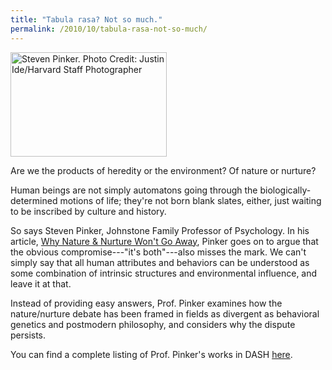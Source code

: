 ```yaml
---
title: "Tabula rasa? Not so much."
permalink: /2010/10/tabula-rasa-not-so-much/
---
```

<img src="{{site.baseurl}}/assets/img/050608_Pinker_Steven_605_0.jpeg" alt="Steven Pinker. Photo Credit: Justin Ide/Harvard Staff Photographer" title="Steven Pinker. Photo Credit: Justin Ide/Harvard Staff Photographer" width="250" height="167" class="floatleft">

Are we the products of heredity or the environment? Of nature or nurture?

Human beings are not simply automatons going through the biologically-determined motions of life; they're not born blank slates, either, just waiting to be inscribed by culture and history.  

So says Steven Pinker, Johnstone Family Professor of Psychology. In his article, [Why Nature & Nurture Won't Go Away](http://nrs.harvard.edu/urn-3:HUL.InstRepos:3600799), Pinker goes on to argue that the obvious compromise---"it's both"---also misses the mark. We can't simply say that all human attributes and behaviors can be understood as some combination of intrinsic structures and environmental influence, and leave it at that.

Instead of providing easy answers, Prof. Pinker examines how the nature/nurture debate has been framed in fields as divergent as behavioral genetics and postmodern philosophy, and considers why the dispute persists.

You can find a complete listing of Prof. Pinker's works in DASH [here](http://dash.harvard.edu/browse?type=harvardAuthor&authority=e0edb89d8f44dab40ca867db706d0a4a).
